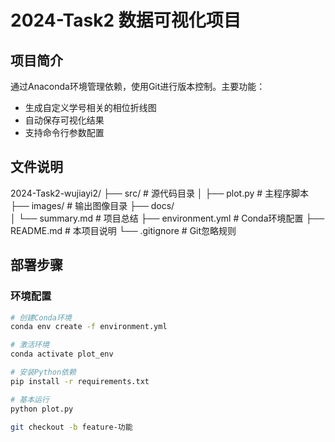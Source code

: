 # 2024-Task2 数据可视化项目

##  项目简介
通过Anaconda环境管理依赖，使用Git进行版本控制。主要功能：
- 生成自定义学号相关的相位折线图
- 自动保存可视化结果
- 支持命令行参数配置

## 文件说明
2024-Task2-wujiayi2/
├── src/                 # 源代码目录
│   ├── plot.py          # 主程序脚本
├── images/              # 输出图像目录
├── docs/                
│   └── summary.md       # 项目总结
├── environment.yml      # Conda环境配置
├── README.md            # 本项目说明
└── .gitignore           # Git忽略规则

## 部署步骤
### 环境配置
```bash
# 创建Conda环境
conda env create -f environment.yml

# 激活环境
conda activate plot_env

# 安装Python依赖
pip install -r requirements.txt

# 基本运行
python plot.py

git checkout -b feature-功能
